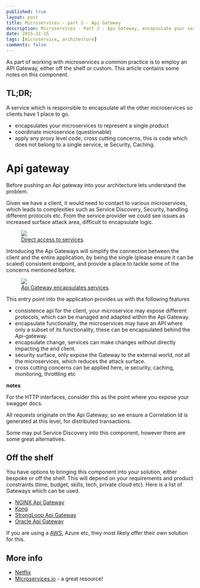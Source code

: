 ```yaml
---
published: true
layout: post
title: Microservices - part 2 - Api Gateway
description: Microservices - Part 2 - Api Gateway, encapsulate your services.
date: 2015-11-15
tags: [microservice, architecture]
comments: false
---
```


As part of working with microservices a common practice is to employ an API Gateway, either off the shelf or custom. This article contains some notes on this component.

## TL;DR;

A service which is responsible to encapsulate all the other microservices so clients have 1 place to go. 

- encapsulates your microservices to represent a single product
- coordinate microservice (questionable)
- apply any proxy level code, cross cutting concerns, this is code which does not belong to a single service, ie Security, Caching.

# Api gateway

Before pushing an Api gateway into your architecture lets understand the problem. 

Given we have a client, it would need to contact to various microservices, which leads to complexities such as Service Discovery, Security, handling different protocols etc. From the service provider we could see issues as increased surface attack area, difficult to encapsulate logic. 

<figure>
	<a href="http://dbones.github.io/images/posts/2015/microservices/client-depends-on-services-directly.JPG"><img src="http://dbones.github.io/images/posts/2015/microservices/client-depends-on-services-directly.JPG" /></a>
	<figcaption><a href="http://dbones.github.io/images/posts/2015/microservices/client-depends-on-services-directly.JPG" title="Microserive">Direct access to services</a>.</figcaption>
</figure>

Introducing the Api Gateways will simplify the connection between the client and the entire application, by being the single (please ensure it can be scaled) consistent endpoint, and provide a place to tackle some of the concerns mentioned before.

<figure>
	<a href="http://dbones.github.io/images/posts/2015/microservices/apiGateway-encapsulates-services.JPG"><img src="http://dbones.github.io/images/posts/2015/microservices/apiGateway-encapsulates-services.JPG" /></a>
	<figcaption><a href="http://dbones.github.io/images/posts/2015/microservices/apiGateway-encapsulates-services.JPG" title="Microserive">Api Gateway encapsulates services</a>.</figcaption>
</figure>

This entry point into the application provides us with the following features

- consistence api for the client, your microservice may expose different protocols, which can be managed and adapted within the Api Gateway.
- encapsulate functionality, the microservices may have an API where only a subset of its functionality, these can be encapsulated behind the Api-gateway.
- encapsulate change, services can make changes without directly impacting the end client.
- security surface, only expose the Gateway to the external world, not all the microservices, which reduces the attack surface.
- cross cutting concerns can be applied here, ie security, caching, monitoring, throttling etc

**notes**

For the HTTP interfaces, consider this as the point where you expose your swagger docs.

All requests originate on the Api Gateway, so we ensure a Correlation Id is generated at this level, for distributed transactions.

Some may put Service Discovery into this component, however there are some great alternatives.

## Off the shelf
You have options to bringing this component into your solution, either bespoke or off the shelf. This will depend on your requirements and product constraints (time, budget, skills, tech, private cloud etc). Here is a list of Gateways which can be used.

- [NGINX Api Gateway](https://www.nginx.com/solutions/api-gateway/)
- [Kong](https://getkong.org/)
- [StrongLoop Api Gateway](https://strongloop.com/node-js/api-gateway/)
- [Oracle Api Gateway](http://www.oracle.com/us/products/middleware/identity-management/api-gateway/overview/index.html)

If you are using a [AWS](https://aws.amazon.com/api-gateway/), Azure etc, they most likely offer their own solution for this.

## More info

- [Netflix](http://techblog.netflix.com/2012/07/embracing-differences-inside-netflix.html)
- [Microservices.io](http://microservices.io/patterns/apigateway.html) - a great resource!
